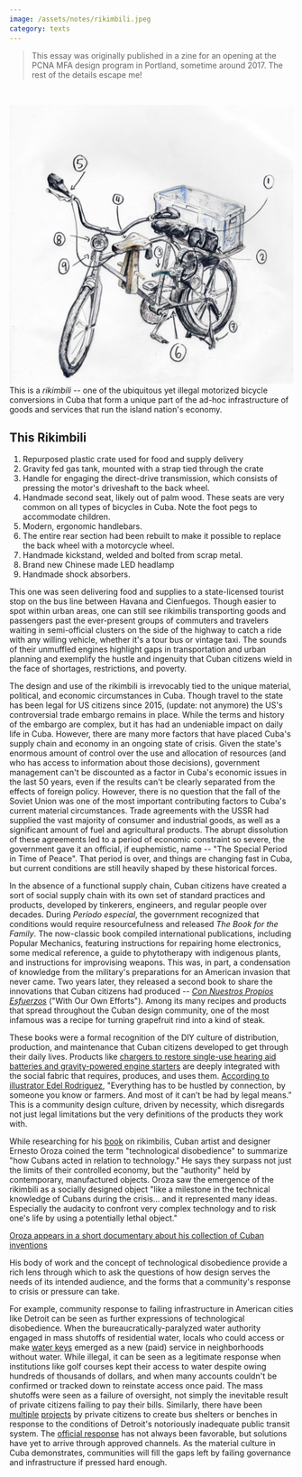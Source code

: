 ```yaml
---
image: /assets/notes/rikimbili.jpeg
category: texts
---
```

> This essay was originally published in a zine for an opening at the PCNA MFA design program in Portland, sometime around 2017. The rest of the details escape me!

<br>


![A drawing of a modified bicycle made called a rikimbili](/assets/notes/rikimbili.jpeg)
This is a _rikimbili_ -- one of the ubiquitous yet illegal motorized bicycle conversions in Cuba that form a unique part of the ad-hoc infrastructure of goods and services that run the island nation's economy.


This Rikimbili
---------------------------------
1. Repurposed plastic crate used for food and supply delivery
2. Gravity fed gas tank, mounted with a strap tied through the crate
3. Handle for engaging the direct-drive transmission, which consists of pressing the motor's driveshaft to the back wheel.
4. Handmade second seat, likely out of palm wood. These seats are very common on all types of bicycles in Cuba. Note the foot pegs to accommodate children.
5. Modern, ergonomic handlebars.
6. The entire rear section had been rebuilt to make it possible to replace the back wheel with a motorcycle wheel.
7. Handmade kickstand, welded and bolted from scrap metal.
8. Brand new Chinese made LED headlamp
9. Handmade shock absorbers.

This one was seen delivering food and supplies to a state-licensed tourist stop on the bus line between Havana and Cienfuegos. Though easier to spot within urban areas, one can still see rikimbilis transporting goods and passengers past the ever-present groups of commuters and travelers waiting in semi-official clusters on the side of the highway to catch a ride with any willing vehicle, whether it's a tour bus or vintage taxi. The sounds of their unmuffled engines highlight gaps in transportation and urban planning and exemplify the hustle and ingenuity that Cuban citizens wield in the face of shortages, restrictions, and poverty. 

The design and use of the rikimbili is irrevocably tied to the unique material, political, and economic circumstances in Cuba. Though travel to the state has been legal for US citizens since 2015, (update: not anymore) the US's controversial trade embargo remains in place. While the terms and history of the embargo are complex, but it has had an undeniable impact on daily life in Cuba. However, there are many more factors that have placed Cuba's supply chain and economy in an ongoing state of crisis. Given the state's enormous amount of control over the use and allocation of resources (and who has access to information about those decisions), government management can't be discounted as a factor in Cuba's economic issues in the last 50 years, even if the results can't be clearly separated from the effects of foreign policy. However, there is no question that the fall of the Soviet Union was one of the most important contributing factors to Cuba's current material circumstances. Trade agreements with the USSR had supplied the vast majority of consumer and industrial goods, as well as a significant amount of fuel and agricultural products. The abrupt dissolution of these agreements led to a period of economic constraint so severe, the government gave it an official, if euphemistic, name -- "The Special Period in Time of Peace".  That period is over, and things are changing fast in Cuba, but current conditions are still heavily shaped by these historical forces.

In the absence of a functional supply chain, Cuban citizens have created a sort of social supply chain with its own set of standard practices and products, developed by tinkerers, engineers, and regular people over decades. During _Período especial_, the government recognized that conditions would require resourcefulness and released _The Book for the Family_. The now-classic book compiled international publications, including Popular Mechanics, featuring instructions for repairing home electronics, some medical reference, a guide to phytotherapy with indigenous plants, and instructions for improvising weapons. This was, in part, a condensation of knowledge from the military's preparations for an American invasion that never came. Two years later, they released a second book to share the innovations that Cuban citizens had produced -- [_Con Nuestros Propios Esfuerzos_](http://cubamaterial.com/wp-content/uploads/2013/10/Con-Nuestros-Propios-Esfuerzos-reduced.pdf) ("With Our Own Efforts"). Among its many recipes and products that spread throughout the Cuban design community, one of the most infamous was a recipe for turning grapefruit rind into a kind of steak.

These books were a formal recognition of the DIY culture of distribution, production, and maintenance that Cuban citizens developed to get through their daily lives. Products like [chargers to restore single-use hearing aid batteries and gravity-powered engine starters](http://www.pbs.org/newshour/updates/bizarre-brilliant-useful-inventions-cuban-diy-engineers/) are deeply integrated with the social fabric that requires, produces, and uses them. [According to illustrator Edel Rodriguez](http://www.pbs.org/newshour/updates/isolation-generation-master-inventors-cuba/), "Everything has to be hustled by connection, by someone you know or farmers. And most of it can’t be had by legal means.” This is a community design culture, driven by necessity, which disregards not just legal limitations but the very definitions of the products they work with.

While researching for his [book](http://www.ernestooroza.com/rikimbili-une-etude-sur-la-desobeissance-technologique-et-quelques-formes-de-reinvention-2009/) on rikimbilis, Cuban artist and designer Ernesto Oroza coined the term "technological disobedience" to summarize "how Cubans acted in relation to technology." He says they surpass not just the limits of their controlled economy, but the "authority" held by contemporary, manufactured objects. Oroza saw the emergence of the rikimbili as a socially designed object "like a milestone in the technical knowledge of Cubans during the crisis... and it represented many ideas. Especially the audacity to confront very complex technology and to risk one's life by using a potentially lethal object."  

[Oroza appears in a short documentary about his collection of Cuban inventions](https://www.youtube.com/watch?v=v-XS4aueDUg)	

His body of work and the concept of technological disobedience provide a rich lens through which to ask the questions of how design serves the needs of its intended audience, and the forms that a community's response to crisis or pressure can take.

For example, community response to failing infrastructure in American cities like Detroit can be seen as further expressions of technological disobedience. When the bureaucratically-paralyzed water authority engaged in mass shutoffs of residential water, locals who could access or make [water keys](https://www.theguardian.com/world/2014/jul/21/detroit-water-shutoff-life-or-death) emerged as a new (paid) service in neighborhoods without water. While illegal, it can be seen as a legitimate response when institutions like golf courses kept their access to water despite owing hundreds of thousands of dollars, and when many accounts couldn't be confirmed or tracked down to reinstate access once paid. The mass shutoffs were seen as a failure of oversight, not simply the inevitable result of private citizens failing to pay their bills. Similarly, there have been [multiple](http://www.fox2detroit.com/news/local-news/195546856-story) [projects](http://www.deadlinedetroit.com/articles/9092/hip_bus_stop_benches_built_from_demolished_houses#.WNlFcxIrLMW) by private citizens to create bus shelters or benches in response to the conditions of Detroit's notoriously inadequate public transit system. The [official response](http://www.usatoday.com/story/news/nation/2013/05/02/detroit-puts-brakes-on-bus-stop-benches/2131295/) has not always been favorable, but solutions have yet to arrive through approved channels. As the material culture in Cuba demonstrates, communities will fill the gaps left by failing governance and infrastructure if pressed hard enough.


